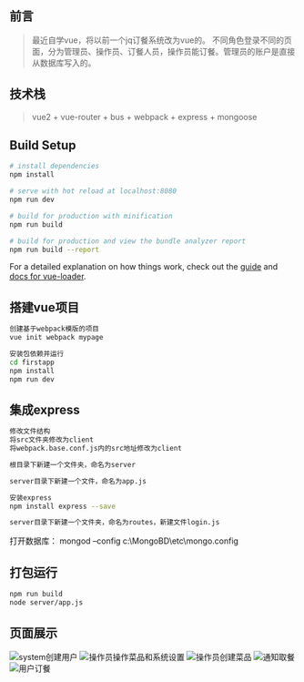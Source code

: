 ## 前言

>最近自学vue，将以前一个jq订餐系统改为vue的。
>不同角色登录不同的页面，分为管理员、操作员、订餐人员，操作员能订餐。管理员的账户是直接从数据库写入的。

## 技术栈
>vue2 + vue-router + bus + webpack + express + mongoose

## Build Setup

``` bash
# install dependencies
npm install

# serve with hot reload at localhost:8080
npm run dev

# build for production with minification
npm run build

# build for production and view the bundle analyzer report
npm run build --report
```

For a detailed explanation on how things work, check out the [guide](http://vuejs-templates.github.io/webpack/) and [docs for vue-loader](http://vuejs.github.io/vue-loader).

## 搭建vue项目

``` bash
创建基于webpack模版的项目
vue init webpack mypage

安装包依赖并运行
cd firstapp
npm install
npm run dev
```
## 集成express
``` bash
修改文件结构
将src文件夹修改为client
将webpack.base.conf.js内的src地址修改为client

根目录下新建一个文件夹，命名为server

server目录下新建一个文件，命名为app.js

安装express
npm install express --save

server目录下新建一个文件夹，命名为routes，新建文件login.js
```

打开数据库：
mongod –config c:\MongoBD\etc\mongo.config

## 打包运行
``` bash
npm run build
node server/app.js
```
## 页面展示
![system创建用户](https://github.com/yj2016mks/orderMeal/tree/master/gif/system创建用户.gif)
![操作员操作菜品和系统设置](https://github.com/yj2016mks/orderMeal/tree/master/gif/操作员操作菜品和系统设置.gif)
![操作员创建菜品](https://github.com/yj2016mks/orderMeal/tree/master/gif/操作员创建菜品.gif)
![通知取餐](https://github.com/yj2016mks/orderMeal/tree/master/gif/通知取餐.gif)
![用户订餐](https://github.com/yj2016mks/orderMeal/tree/master/gif/用户订餐.gif)

